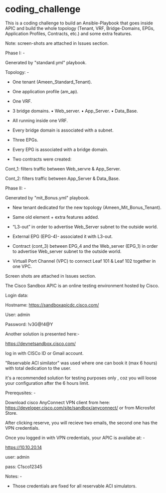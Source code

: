 # coding_challenge

This is a coding challenge to build an Ansible-Playbook that goes inside APIC and build the whole topology (Tenant, VRF, Bridge-Domains, EPGs, Application Profiles, Contracts, etc.) and some extra features.

Note: screen-shots are attached in Issues section.


Phase I: -

Generated by "standard.yml" playbook.

Topology: -

-	One tenant (Ameen_Standard_Tenant).
-	One application profile (am_ap).
-	One VRF.
-	3 bridge domains.
•	Web_server.
•	App_Server.
•	Data_Base.

-	All running inside one VRF.

 
-	Every bridge domain is associated with a subnet.

-	Three EPGs.
-	Every EPG is associated with a bridge domain.
-	Two contracts were created: 


  Cont_1: filters traffic between Web_servre & App_Server.

  Cont_2: filters traffic between App_Server & Data_Base.





Phase II: -


Generated by "mit_Bonus.yml" playbook.

- New tenant dedicated for the new topology (Ameen_Mit_Bonus_Tenant).

- Same old element + extra features added.

- “L3-out” in order to advertise Web_Server subnet to the outside world.

- External EPG (EPG-4)- associated it with L3-out.

- Contract (cont_3) between EPG_4 and the Web_server (EPG_1) in order to advertise Web_server subnet to the outside world.


- Virtuall Port Channel (VPC) to connect Leaf 101 & Leaf 102 together in one VPC.

Screen shots are attached in Issues section.



The Cisco Sandbox APIC is an online testing environment hosted by Cisco.

Login data:

Hostname: https://sandboxapicdc.cisco.com/

User: admin

Password: !v3G@!4@Y


Another solution is presented here:-

https://devnetsandbox.cisco.com/

log in with CISCo ID or Gmail account.

"Reservable ACI similator" was used where one can book it (max 6 hours) with total dedication to the user.

it's a recommended solution for testing purposes only , coz you will loose your configuration after the 6 hours limit.

Prerequsites: -

Download cisco AnyConnect VPN client from here: https://developer.cisco.com/site/sandbox/anyconnect/ or from Microsfot Store.

After clicking reserve, you will recieve two emails, the second one has the VPN credentials.

Once you logged in with VPN credentials, your APIC is availabe at: -

https://10.10.20.14

user: admin

pass: C1sco12345

Notes: -
- Those credentials are fixed for all reservable ACI simulators.
